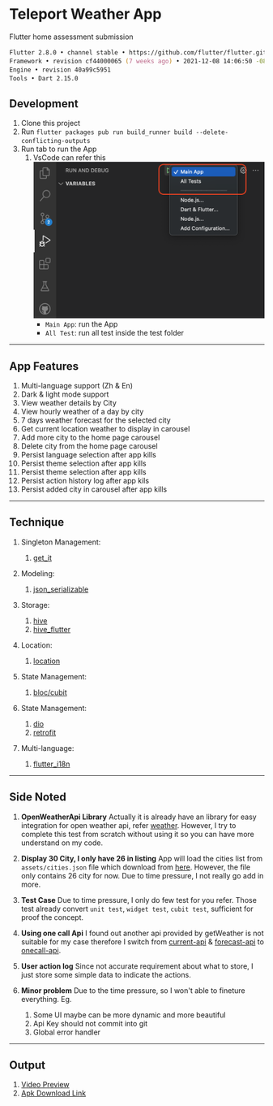 # Teleport Weather App

Flutter home assessment submission

```zsh
Flutter 2.8.0 • channel stable • https://github.com/flutter/flutter.git
Framework • revision cf44000065 (7 weeks ago) • 2021-12-08 14:06:50 -0800
Engine • revision 40a99c5951
Tools • Dart 2.15.0
```

## Development

1. Clone this project
2. Run `flutter packages pub run build_runner build --delete-conflicting-outputs`
3. Run tab to run the App
   1. VsCode can refer this ![alt example image](./demo/run_app_vscode.png)
      - `Main App`: run the App
      - `All Test`: run all test inside the test folder

---

## App Features

1. Multi-language support (Zh & En)
2. Dark & light mode support
3. View weather details by City
4. View hourly weather of a day by city
5. 7 days weather forecast for the selected city
6. Get current location weather to display in carousel
7. Add more city to the home page carousel
8. Delete city from the home page carousel
9. Persist language selection after app kills
10. Persist theme selection after app kills
11. Persist theme selection after app kills
12. Persist action history log after app kils
13. Persist added city in carousel after app kills

---

## Technique

1. Singleton Management:
   1. [get_it](https://pub.dev/packages/get_it)

2. Modeling:
   1. [json_serializable](https://pub.dev/packages/json_serializable)

3. Storage:
   1. [hive](https://pub.dev/packages/hive)
   1. [hive_flutter](https://pub.dev/packages/hive_flutter)

4. Location:
   1. [location](https://pub.dev/packages/location)

5. State Management:
   1. [bloc/cubit](https://pub.dev/packages/flutter_bloc)

6. State Management:
   1. [dio](https://pub.dev/packages/dio)
   1. [retrofit](https://pub.dev/packages/retrofit)

7. Multi-language:
   1. [flutter_i18n](https://pub.dev/packages?q=flutter_i18n)

---

## Side Noted

1. **OpenWeatherApi Library**
    Actually it is already have an library for easy integration for open weather api, refer [weather](https://pub.dev/packages/weather). However, I try to complete this test from scratch without using it so you can have more understand on my code.
    <br/>

2. **Display 30 City, I only have 26 in listing**
    App will load the cities list from `assets/cities.json` file which download from [here](https://simplemaps.com/data/my-cities). However, the file only contains 26 city for now. Due to time pressure, I not really go add in more.
    <br/>

3. **Test Case**
    Due to time pressure, I only do few test for you refer. Those test already convert `unit test`, `widget test`, `cubit test`, sufficient for proof the concept.
    <br/>

4. **Using one call Api**
   I found out another api provided by getWeather is not suitable for my case therefore I switch from [current-api](https://openweathermap.org/current) & [forecast-api](https://openweathermap.org/forecast5) to [onecall-api](https://api.openweathermap.org/data/2.5/onecall).
    <br/>

5. **User action log**
    Since not accurate requirement about what to store, I just store some simple data to indicate the actions.
    <br/>

6. **Minor problem**
    Due to the time pressure, so I won't able to fineture everything. Eg.
    1. Some UI maybe can be more dynamic and more beautiful
    2. Api Key should not commit into git
    3. Global error handler

---

## Output

1. [Video Preview](https://drive.google.com/file/d/1-f2pd5xWHRxvlbur7OeWeb4ED8-cBVKQ/view?usp=sharing)
2. [Apk Download Link](https://drive.google.com/file/d/1cS6SX6CSpcOZaFlilVVZVME9jIBchHI8/view?usp=sharing)